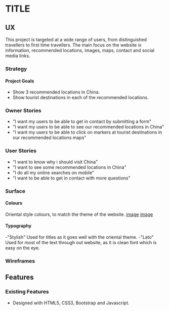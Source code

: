 # TITLE

## UX 
This project is targeted at a wide range of users, from distinguished travellers to first time travellers. The main focus on the website is information, recommended locations, images, maps, contact and social media links.

### Strategy

#### Project Goals
* Show 3 recommended locations in China.
* Show tourist destinations in each of the recommended locations.

### Owner Stories
* "I want my users to be able to get in contact by submitting a form"
* "I want my users to be able to see our recommended locations in China"
* "I want my users to be able to click on markers at tourist destinations in our recommended locations maps"

### User Stories
* "I want to know why i should visit China"
* "I want to see some recommended locations in China"
* "I do all my online searches on mobile"
* "I want to be able to get in contact with more questions"

### Surface

#### Colours
 Oriental style colours, to match the theme of the website.
 [image](assets/imges/#a61f0b.PNG)
 [image](assets/images/#f25b43.PNG)
#### Typography
-"Stylish" Used for titles as it goes well with the oriental theme.
-"Lato" Used for most of the text through out website, as it is clean font which is easy on the eye.
### Wireframes

## Features 

### Existing Features

* Designed with HTML5, CSS3, Bootstrap and Javascript.
